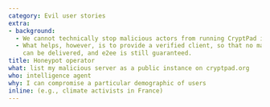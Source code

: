 ```yaml
---
category: Evil user stories
extra:
- background:
  - We cannot technically stop malicious actors from running CryptPad instances.
  - What helps, however, is to provide a verified client, so that no malicious code
    can be delivered, and e2ee is still guaranteed.
title: Honeypot operator
what: list my malicious server as a public instance on cryptpad.org
who: intelligence agent
why: I can compromise a particular demographic of users
inline: (e.g., climate activists in France)
---
```

